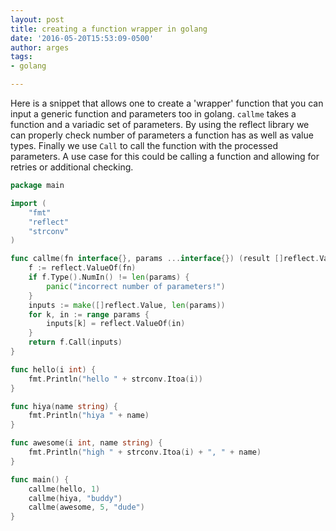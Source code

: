 ```yaml
---
layout: post
title: creating a function wrapper in golang
date: '2016-05-20T15:53:09-0500'
author: arges
tags:
- golang

---
```


Here is a snippet that allows one to create a 'wrapper' function that you can
input a generic function and parameters too in golang. `callme` takes a
function and a variadic set of parameters. By using the reflect library we can
properly check number of parameters a function has as well as value types.
Finally we use `Call` to call the function with the processed parameters. A use
case for this could be calling a function and allowing for retries or
additional checking.

~~~go
package main

import (
	"fmt"
	"reflect"
	"strconv"
)

func callme(fn interface{}, params ...interface{}) (result []reflect.Value) {
	f := reflect.ValueOf(fn)
	if f.Type().NumIn() != len(params) {
		panic("incorrect number of parameters!")
	}
	inputs := make([]reflect.Value, len(params))
	for k, in := range params {
		inputs[k] = reflect.ValueOf(in)
	}
	return f.Call(inputs)
}

func hello(i int) {
	fmt.Println("hello " + strconv.Itoa(i))
}

func hiya(name string) {
	fmt.Println("hiya " + name)
}

func awesome(i int, name string) {
	fmt.Println("high " + strconv.Itoa(i) + ", " + name)
}

func main() {
	callme(hello, 1)
	callme(hiya, "buddy")
	callme(awesome, 5, "dude")
}
~~~
